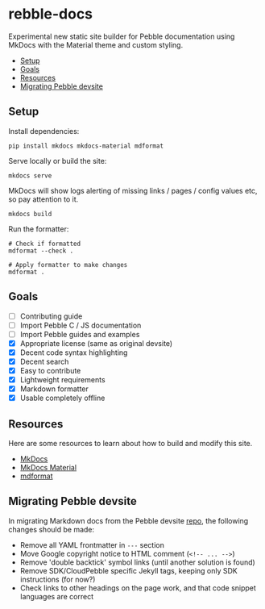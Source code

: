 # rebble-docs

Experimental new static site builder for Pebble documentation using MkDocs with
the Material theme and custom styling.

- [Setup](#setup)
- [Goals](#goals)
- [Resources](#resources)
- [Migrating Pebble devsite](#migrating-pebble-devsite)

## Setup

Install dependencies:

```
pip install mkdocs mkdocs-material mdformat
```

Serve locally or build the site:

```
mkdocs serve
```

MkDocs will show logs alerting of missing links / pages / config values etc, so
pay attention to it.

```
mkdocs build
```

Run the formatter:

```
# Check if formatted
mdformat --check .

# Apply formatter to make changes
mdformat .
```

## Goals

- [ ] Contributing guide
- [ ] Import Pebble C / JS documentation
- [ ] Import Pebble guides and examples
- [x] Appropriate license (same as original devsite)
- [x] Decent code syntax highlighting
- [x] Decent search
- [x] Easy to contribute
- [x] Lightweight requirements
- [x] Markdown formatter
- [x] Usable completely offline

## Resources

Here are some resources to learn about how to build and modify this site.

- [MkDocs](https://www.mkdocs.org/)
- [MkDocs Material](https://squidfunk.github.io/mkdocs-material/setup/)
- [mdformat](https://github.com/hukkin/mdformat)

## Migrating Pebble devsite

In migrating Markdown docs from the Pebble devsite
[repo](https://github.com/google/pebble), the following changes should be made:

* Remove all YAML frontmatter in `---` section
* Move Google copyright notice to HTML comment (`<!-- ... -->`)
* Remove 'double backtick' symbol links (until another solution is found)
* Remove SDK/CloudPebble specific Jekyll tags, keeping only SDK instructions (for now?)
* Check links to other headings on the page work, and that code snippet languages are correct
